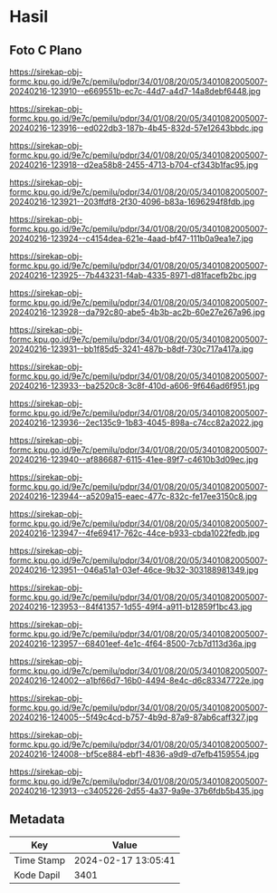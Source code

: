 # Hasil

## Foto C Plano

https://sirekap-obj-formc.kpu.go.id/9e7c/pemilu/pdpr/34/01/08/20/05/3401082005007-20240216-123910--e669551b-ec7c-44d7-a4d7-14a8debf6448.jpg

https://sirekap-obj-formc.kpu.go.id/9e7c/pemilu/pdpr/34/01/08/20/05/3401082005007-20240216-123916--ed022db3-187b-4b45-832d-57e12643bbdc.jpg

https://sirekap-obj-formc.kpu.go.id/9e7c/pemilu/pdpr/34/01/08/20/05/3401082005007-20240216-123918--d2ea58b8-2455-4713-b704-cf343b1fac95.jpg

https://sirekap-obj-formc.kpu.go.id/9e7c/pemilu/pdpr/34/01/08/20/05/3401082005007-20240216-123921--203ffdf8-2f30-4096-b83a-1696294f8fdb.jpg

https://sirekap-obj-formc.kpu.go.id/9e7c/pemilu/pdpr/34/01/08/20/05/3401082005007-20240216-123924--c4154dea-621e-4aad-bf47-111b0a9ea1e7.jpg

https://sirekap-obj-formc.kpu.go.id/9e7c/pemilu/pdpr/34/01/08/20/05/3401082005007-20240216-123925--7b443231-f4ab-4335-8971-d81facefb2bc.jpg

https://sirekap-obj-formc.kpu.go.id/9e7c/pemilu/pdpr/34/01/08/20/05/3401082005007-20240216-123928--da792c80-abe5-4b3b-ac2b-60e27e267a96.jpg

https://sirekap-obj-formc.kpu.go.id/9e7c/pemilu/pdpr/34/01/08/20/05/3401082005007-20240216-123931--bb1f85d5-3241-487b-b8df-730c717a417a.jpg

https://sirekap-obj-formc.kpu.go.id/9e7c/pemilu/pdpr/34/01/08/20/05/3401082005007-20240216-123933--ba2520c8-3c8f-410d-a606-9f646ad6f951.jpg

https://sirekap-obj-formc.kpu.go.id/9e7c/pemilu/pdpr/34/01/08/20/05/3401082005007-20240216-123936--2ec135c9-1b83-4045-898a-c74cc82a2022.jpg

https://sirekap-obj-formc.kpu.go.id/9e7c/pemilu/pdpr/34/01/08/20/05/3401082005007-20240216-123940--af886687-6115-41ee-89f7-c4610b3d09ec.jpg

https://sirekap-obj-formc.kpu.go.id/9e7c/pemilu/pdpr/34/01/08/20/05/3401082005007-20240216-123944--a5209a15-eaec-477c-832c-fe17ee3150c8.jpg

https://sirekap-obj-formc.kpu.go.id/9e7c/pemilu/pdpr/34/01/08/20/05/3401082005007-20240216-123947--4fe69417-762c-44ce-b933-cbda1022fedb.jpg

https://sirekap-obj-formc.kpu.go.id/9e7c/pemilu/pdpr/34/01/08/20/05/3401082005007-20240216-123951--046a51a1-03ef-46ce-9b32-303188981349.jpg

https://sirekap-obj-formc.kpu.go.id/9e7c/pemilu/pdpr/34/01/08/20/05/3401082005007-20240216-123953--84f41357-1d55-49f4-a911-b12859f1bc43.jpg

https://sirekap-obj-formc.kpu.go.id/9e7c/pemilu/pdpr/34/01/08/20/05/3401082005007-20240216-123957--68401eef-4e1c-4f64-8500-7cb7d113d36a.jpg

https://sirekap-obj-formc.kpu.go.id/9e7c/pemilu/pdpr/34/01/08/20/05/3401082005007-20240216-124002--a1bf66d7-16b0-4494-8e4c-d6c83347722e.jpg

https://sirekap-obj-formc.kpu.go.id/9e7c/pemilu/pdpr/34/01/08/20/05/3401082005007-20240216-124005--5f49c4cd-b757-4b9d-87a9-87ab6caff327.jpg

https://sirekap-obj-formc.kpu.go.id/9e7c/pemilu/pdpr/34/01/08/20/05/3401082005007-20240216-124008--bf5ce884-ebf1-4836-a9d9-d7efb4159554.jpg

https://sirekap-obj-formc.kpu.go.id/9e7c/pemilu/pdpr/34/01/08/20/05/3401082005007-20240216-123913--c3405226-2d55-4a37-9a9e-37b6fdb5b435.jpg


## Metadata

| Key        | Value               |
| ---------- | ------------------- |
| Time Stamp | 2024-02-17 13:05:41 |
| Kode Dapil | 3401                |



